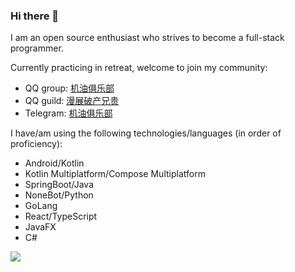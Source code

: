### Hi there 👋

I am an open source enthusiast who strives to become a full-stack programmer.

Currently practicing in retreat, welcome to join my community:

+ QQ group: [机油俱乐部](https://qm.qq.com/q/BVOI62wwdW)
+ QQ guild: [漫展破产兄贵](https://pd.qq.com/s/yynbipji)
+ Telegram: [机油俱乐部](https://t.me/+w9j8AxsZkVY5MTZl)

I have/am using the following technologies/languages (in order of proficiency):

+ Android/Kotlin
+ Kotlin Multiplatform/Compose Multiplatform
+ SpringBoot/Java
+ NoneBot/Python
+ GoLang
+ React/TypeScript
+ JavaFX
+ C#

![](https://github-readme-stats.vercel.app/api?username=sgpublic)

